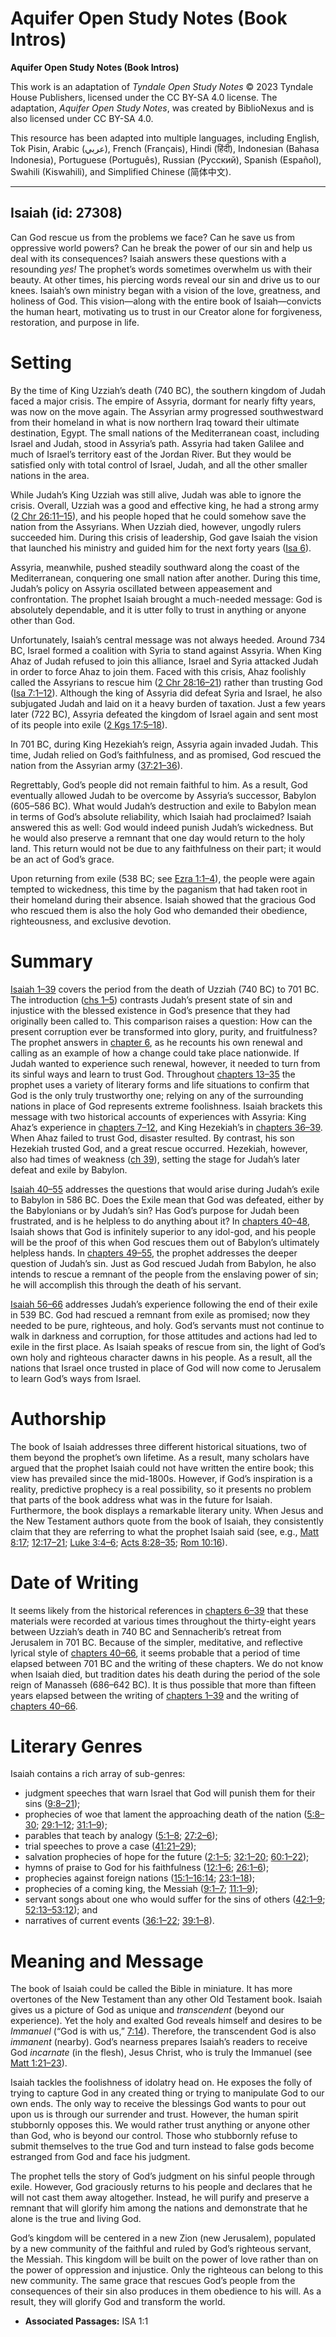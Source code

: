 # Aquifer Open Study Notes (Book Intros)

**Aquifer Open Study Notes (Book Intros)**

This work is an adaptation of *Tyndale Open Study Notes* © 2023 Tyndale House Publishers, licensed under the CC BY\-SA 4\.0 license. The adaptation, *Aquifer Open Study Notes*, was created by BiblioNexus and is also licensed under CC BY\-SA 4\.0\.

This resource has been adapted into multiple languages, including English, Tok Pisin, Arabic (عربي), French (Français), Hindi (हिंदी), Indonesian (Bahasa Indonesia), Portuguese (Português), Russian (Русский), Spanish (Español), Swahili (Kiswahili), and Simplified Chinese (简体中文).



--------------------------------

## Isaiah (id: 27308)

Can God rescue us from the problems we face? Can he save us from oppressive world powers? Can he break the power of our sin and help us deal with its consequences? Isaiah answers these questions with a resounding *yes!* The prophet’s words sometimes overwhelm us with their beauty. At other times, his piercing words reveal our sin and drive us to our knees. Isaiah’s own ministry began with a vision of the love, greatness, and holiness of God. This vision—along with the entire book of Isaiah—convicts the human heart, motivating us to trust in our Creator alone for forgiveness, restoration, and purpose in life.

Setting
=======

By the time of King Uzziah’s death (740 BC), the southern kingdom of Judah faced a major crisis. The empire of Assyria, dormant for nearly fifty years, was now on the move again. The Assyrian army progressed southwestward from their homeland in what is now northern Iraq toward their ultimate destination, Egypt. The small nations of the Mediterranean coast, including Israel and Judah, stood in Assyria’s path. Assyria had taken Galilee and much of Israel’s territory east of the Jordan River. But they would be satisfied only with total control of Israel, Judah, and all the other smaller nations in the area.

While Judah’s King Uzziah was still alive, Judah was able to ignore the crisis. Overall, Uzziah was a good and effective king, he had a strong army ([2 Chr 26:11–15](https://ref.ly/2Chr26:11-2Chr26:15)), and his people hoped that he could somehow save the nation from the Assyrians. When Uzziah died, however, ungodly rulers succeeded him. During this crisis of leadership, God gave Isaiah the vision that launched his ministry and guided him for the next forty years ([Isa 6](https://ref.ly/Isa6:1-Isa6:13)).

Assyria, meanwhile, pushed steadily southward along the coast of the Mediterranean, conquering one small nation after another. During this time, Judah’s policy on Assyria oscillated between appeasement and confrontation. The prophet Isaiah brought a much\-needed message: God is absolutely dependable, and it is utter folly to trust in anything or anyone other than God.

Unfortunately, Isaiah’s central message was not always heeded. Around 734 BC, Israel formed a coalition with Syria to stand against Assyria. When King Ahaz of Judah refused to join this alliance, Israel and Syria attacked Judah in order to force Ahaz to join them. Faced with this crisis, Ahaz foolishly called the Assyrians to rescue him ([2 Chr 28:16–21](https://ref.ly/2Chr28:16-2Chr28:21)) rather than trusting God ([Isa 7:1–12](https://ref.ly/Isa7:1-Isa7:12)). Although the king of Assyria did defeat Syria and Israel, he also subjugated Judah and laid on it a heavy burden of taxation. Just a few years later (722 BC), Assyria defeated the kingdom of Israel again and sent most of its people into exile ([2 Kgs 17:5–18](https://ref.ly/2Kgs17:5-2Kgs17:18)).

In 701 BC, during King Hezekiah’s reign, Assyria again invaded Judah. This time, Judah relied on God’s faithfulness, and as promised, God rescued the nation from the Assyrian army ([37:21–36](https://ref.ly/Isa37:21-Isa37:36)).

Regrettably, God’s people did not remain faithful to him. As a result, God eventually allowed Judah to be overcome by Assyria’s successor, Babylon (605–586 BC). What would Judah’s destruction and exile to Babylon mean in terms of God’s absolute reliability, which Isaiah had proclaimed? Isaiah answered this as well: God would indeed punish Judah’s wickedness. But he would also preserve a remnant that one day would return to the holy land. This return would not be due to any faithfulness on their part; it would be an act of God’s grace.

Upon returning from exile (538 BC; see [Ezra 1:1–4](https://ref.ly/Ezra1:1-Ezra1:4)), the people were again tempted to wickedness, this time by the paganism that had taken root in their homeland during their absence. Isaiah showed that the gracious God who rescued them is also the holy God who demanded their obedience, righteousness, and exclusive devotion.

Summary
=======

[Isaiah 1–39](https://ref.ly/Isa1:1-Isa39:8) covers the period from the death of Uzziah (740 BC) to 701 BC. The introduction ([chs 1–5](https://ref.ly/Isa1:1-Isa5:30)) contrasts Judah’s present state of sin and injustice with the blessed existence in God’s presence that they had originally been called to. This comparison raises a question: How can the present corruption ever be transformed into glory, purity, and fruitfulness? The prophet answers in [chapter 6](https://ref.ly/Isa6:1-Isa6:13), as he recounts his own renewal and calling as an example of how a change could take place nationwide. If Judah wanted to experience such renewal, however, it needed to turn from its sinful ways and learn to trust God. Throughout [chapters 13–35](https://ref.ly/Isa13:1-Isa35:10) the prophet uses a variety of literary forms and life situations to confirm that God is the only truly trustworthy one; relying on any of the surrounding nations in place of God represents extreme foolishness. Isaiah brackets this message with two historical accounts of experiences with Assyria: King Ahaz’s experience in [chapters 7–12](https://ref.ly/Isa7:1-Isa12:6), and King Hezekiah’s in [chapters 36–39](https://ref.ly/Isa36:1-Isa39:8). When Ahaz failed to trust God, disaster resulted. By contrast, his son Hezekiah trusted God, and a great rescue occurred. Hezekiah, however, also had times of weakness ([ch 39](https://ref.ly/Isa39:1-Isa39:8)), setting the stage for Judah’s later defeat and exile by Babylon.

[Isaiah 40–55](https://ref.ly/Isa40:1-Isa55:13) addresses the questions that would arise during Judah’s exile to Babylon in 586 BC. Does the Exile mean that God was defeated, either by the Babylonians or by Judah’s sin? Has God’s purpose for Judah been frustrated, and is he helpless to do anything about it? In [chapters 40–48](https://ref.ly/Isa40:1-Isa48:22), Isaiah shows that God is infinitely superior to any idol\-god, and his people will be the proof of this when God rescues them out of Babylon’s ultimately helpless hands. In [chapters 49–55](https://ref.ly/Isa49:1-Isa55:13), the prophet addresses the deeper question of Judah’s sin. Just as God rescued Judah from Babylon, he also intends to rescue a remnant of the people from the enslaving power of sin; he will accomplish this through the death of his servant.

[Isaiah 56–66](https://ref.ly/Isa56:1-Isa66:24) addresses Judah’s experience following the end of their exile in 539 BC. God had rescued a remnant from exile as promised; now they needed to be pure, righteous, and holy. God’s servants must not continue to walk in darkness and corruption, for those attitudes and actions had led to exile in the first place. As Isaiah speaks of rescue from sin, the light of God’s own holy and righteous character dawns in his people. As a result, all the nations that Israel once trusted in place of God will now come to Jerusalem to learn God’s ways from Israel.

Authorship
==========

The book of Isaiah addresses three different historical situations, two of them beyond the prophet’s own lifetime. As a result, many scholars have argued that the prophet Isaiah could not have written the entire book; this view has prevailed since the mid\-1800s. However, if God’s inspiration is a reality, predictive prophecy is a real possibility, so it presents no problem that parts of the book address what was in the future for Isaiah. Furthermore, the book displays a remarkable literary unity. When Jesus and the New Testament authors quote from the book of Isaiah, they consistently claim that they are referring to what the prophet Isaiah said (see, e.g., [Matt 8:17](https://ref.ly/Matt8:17); [12:17–21](https://ref.ly/Matt12:17-Matt12:21); [Luke 3:4–6](https://ref.ly/Luke3:4-Luke3:6); [Acts 8:28–35](https://ref.ly/Acts8:28-Acts8:35); [Rom 10:16](https://ref.ly/Rom10:16)).

Date of Writing
===============

It seems likely from the historical references in [chapters 6–39](https://ref.ly/Isa6:1-Isa39:8) that these materials were recorded at various times throughout the thirty\-eight years between Uzziah’s death in 740 BC and Sennacherib’s retreat from Jerusalem in 701 BC. Because of the simpler, meditative, and reflective lyrical style of [chapters 40–66](https://ref.ly/Isa40:1-Isa66:24), it seems probable that a period of time elapsed between 701 BC and the writing of these chapters. We do not know when Isaiah died, but tradition dates his death during the period of the sole reign of Manasseh (686–642 BC). It is thus possible that more than fifteen years elapsed between the writing of [chapters 1–39](https://ref.ly/Isa1:1-Isa39:8) and the writing of [chapters 40–66](https://ref.ly/Isa40:1-Isa66:24).

Literary Genres
===============

Isaiah contains a rich array of sub\-genres:

* judgment speeches that warn Israel that God will punish them for their sins ([9:8–21](https://ref.ly/Isa9:8-Isa9:21));
* prophecies of woe that lament the approaching death of the nation ([5:8–30](https://ref.ly/Isa5:8-Isa5:30); [29:1–12](https://ref.ly/Isa29:1-Isa29:12); [31:1–9](https://ref.ly/Isa31:1-Isa31:9));
* parables that teach by analogy ([5:1–8](https://ref.ly/Isa5:1-Isa5:8); [27:2–6](https://ref.ly/Isa27:2-Isa27:6));
* trial speeches to prove a case ([41:21–29](https://ref.ly/Isa41:21-Isa41:29));
* salvation prophecies of hope for the future ([2:1–5](https://ref.ly/Isa2:1-Isa2:5); [32:1–20](https://ref.ly/Isa32:1-Isa32:20); [60:1–22](https://ref.ly/Isa60:1-Isa60:22));
* hymns of praise to God for his faithfulness ([12:1–6](https://ref.ly/Isa12:1-Isa12:6); [26:1–6](https://ref.ly/Isa26:1-Isa26:6));
* prophecies against foreign nations ([15:1–16:14](https://ref.ly/Isa15:1-Isa16:14); [23:1–18](https://ref.ly/Isa23:1-Isa23:18));
* prophecies of a coming king, the Messiah ([9:1–7](https://ref.ly/Isa9:1-Isa9:7); [11:1–9](https://ref.ly/Isa11:1-Isa11:9));
* servant songs about one who would suffer for the sins of others ([42:1–9](https://ref.ly/Isa42:1-Isa42:9); [52:13–53:12](https://ref.ly/Isa52:13-Isa53:12)); and
* narratives of current events ([36:1–22](https://ref.ly/Isa36:1-Isa36:22); [39:1–8](https://ref.ly/Isa39:1-Isa39:8)).

Meaning and Message
===================

The book of Isaiah could be called the Bible in miniature. It has more overtones of the New Testament than any other Old Testament book. Isaiah gives us a picture of God as unique and *transcendent* (beyond our experience). Yet the holy and exalted God reveals himself and desires to be *Immanuel* (“God is with us,” [7:14](https://ref.ly/Isa7:14)). Therefore, the transcendent God is also *immanent* (nearby). God’s nearness prepares Isaiah’s readers to receive God *incarnate* (in the flesh), Jesus Christ, who is truly the Immanuel (see [Matt 1:21–23](https://ref.ly/Matt1:21-Matt1:23)).

Isaiah tackles the foolishness of idolatry head on. He exposes the folly of trying to capture God in any created thing or trying to manipulate God to our own ends. The only way to receive the blessings God wants to pour out upon us is through our surrender and trust. However, the human spirit stubbornly opposes this. We would rather trust anything or anyone other than God, who is beyond our control. Those who stubbornly refuse to submit themselves to the true God and turn instead to false gods become estranged from God and face his judgment.

The prophet tells the story of God’s judgment on his sinful people through exile. However, God graciously returns to his people and declares that he will not cast them away altogether. Instead, he will purify and preserve a remnant that will glorify him among the nations and demonstrate that he alone is the true and living God.

God’s kingdom will be centered in a new Zion (new Jerusalem), populated by a new community of the faithful and ruled by God’s righteous servant, the Messiah. This kingdom will be built on the power of love rather than on the power of oppression and injustice. Only the righteous can belong to this new community. The same grace that rescues God’s people from the consequences of their sin also produces in them obedience to his will. As a result, they will glorify God and transform the world.

* **Associated Passages:** ISA 1:1

